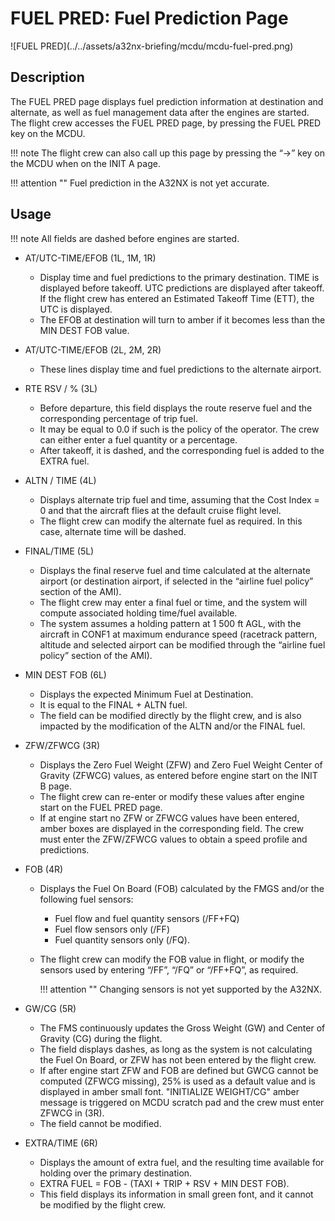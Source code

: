 # FUEL PRED: Fuel Prediction Page

<link rel="stylesheet" href="/stylesheets/admonitions.css">
![FUEL PRED](../../assets/a32nx-briefing/mcdu/mcdu-fuel-pred.png)

## Description

The FUEL PRED page displays fuel prediction information at destination and alternate, as well as
fuel management data after the engines are started. The flight crew accesses the FUEL PRED page,
by pressing the FUEL PRED key on the MCDU.

!!! note
    The flight crew can also call up this page by pressing the “→” key on the MCDU when on
    the INIT A page.

!!! attention ""
    Fuel prediction in the A32NX is not yet accurate.

## Usage

!!! note
    All fields are dashed before engines are started.

- AT/UTC-TIME/EFOB (1L, 1M, 1R)
    - Display time and fuel predictions to the primary destination. TIME is displayed before takeoff. UTC 
      predictions are displayed after takeoff. If the flight crew has entered an Estimated Takeoff Time (ETT), the 
      UTC is displayed.
    - The EFOB at destination will turn to amber if it becomes less than the MIN DEST FOB value.

- AT/UTC-TIME/EFOB (2L, 2M, 2R)
    - These lines display time and fuel predictions to the alternate airport.

- RTE RSV / % (3L)
    - Before departure, this field displays the route reserve fuel and the corresponding percentage of trip fuel. 
    - It may be equal to 0.0 if such is the policy of the operator. The crew can either enter a fuel quantity or a 
      percentage. 
    - After takeoff, it is dashed, and the corresponding fuel is added to the EXTRA fuel.

- ALTN / TIME (4L)
    - Displays alternate trip fuel and time, assuming that the Cost Index = 0 and that the aircraft flies at the 
      default cruise flight level.  
    - The flight crew can modify the alternate fuel as required. In this case, alternate time will be dashed.

- FINAL/TIME (5L)
    - Displays the final reserve fuel and time calculated at the alternate airport (or destination airport, if 
      selected in the “airline fuel policy” section of the AMI). 
    - The flight crew may enter a final fuel or time, and the system will compute associated holding time/fuel 
      available.
    - The system assumes a holding pattern at 1 500 ft AGL, with the aircraft in CONF1 at maximum endurance speed 
      (racetrack pattern, altitude and selected airport can be modified through the “airline fuel policy” section of 
      the AMI).

- MIN DEST FOB (6L) 
    - Displays the expected Minimum Fuel at Destination. 
    - It is equal to the FINAL + ALTN fuel. 
    - The field can be modified directly by the flight crew, and is also impacted by the modification of the ALTN 
      and/or the FINAL fuel.

- ZFW/ZFWCG (3R)
    - Displays the Zero Fuel Weight (ZFW) and Zero Fuel Weight Center of Gravity (ZFWCG) values, as entered before 
      engine start on the INIT B page. 
    - The flight crew can re-enter or modify these values after engine start on the 
      FUEL PRED page. 
    - If at engine start no ZFW or ZFWCG values have been entered, amber boxes are displayed in the 
      corresponding field. The crew must enter the ZFW/ZFWCG values to obtain a speed profile and predictions.

- FOB (4R)
    - Displays the Fuel On Board (FOB) calculated by the FMGS and/or the following fuel sensors:
        - Fuel flow and fuel quantity sensors (/FF+FQ)
        - Fuel flow sensors only (/FF)
        - Fuel quantity sensors only (/FQ).
    - The flight crew can modify the FOB value in flight, or modify the
      sensors used by entering “/FF”, “/FQ” or “/FF+FQ”, as required.

        !!! attention ""
            Changing sensors is not yet supported by the A32NX. 

- GW/CG (5R)
    - The FMS continuously updates the Gross Weight (GW) and Center of Gravity (CG) during the flight. 
    - The field displays dashes, as long as the system is not calculating the Fuel On Board, or ZFW has not been 
      entered by the flight crew. 
    - If after engine start ZFW and FOB are defined but GWCG cannot be computed (ZFWCG missing), 25% is used as a 
      default value and is displayed in amber small font. "INITIALIZE WEIGHT/CG" amber message is triggered on MCDU 
      scratch pad and the crew must enter ZFWCG in (3R). 
    - The field cannot be modified.

- EXTRA/TIME (6R)
    - Displays the amount of extra fuel, and the resulting time available for holding over the primary destination.
    - EXTRA FUEL = FOB - (TAXI + TRIP + RSV + MIN DEST FOB). 
    - This field displays its information in small green font, and it cannot be modified by the flight crew.
